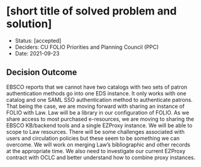 # [short title of solved problem and solution]

* Status: [accepted]
* Deciders: CU FOLIO Priorities and Planning Council (PPC)
* Date: 2021-09-23

## Decision Outcome

EBSCO reports that we cannot have two catalogs with two sets of patron authentication methods go into one EDS instance. It only works with one catalog and one SAML SSO authentication method to authenticate patrons. That being the case, we are moving forward with sharing an instance of FOLIO with Law. Law will be a library in our configuration of FOLIO. As we share access to most purchased e-resources, we are moving to sharing the EBSCO KB/backend tools and a single EZProxy instance. We will be able to scope to Law resources. There will be some challenges associated with users and circulation policies but these seem to be something we can overcome. We will work on merging Law’s bibliographic and other records at the appropriate time. We also need to  investigate our current EZProxy contract with OCLC and better understand how to combine proxy instances.
